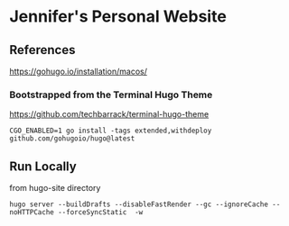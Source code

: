# Jennifer's Personal Website

## References

<https://gohugo.io/installation/macos/>

### Bootstrapped from the Terminal Hugo Theme

<https://github.com/techbarrack/terminal-hugo-theme>

`CGO_ENABLED=1 go install -tags extended,withdeploy github.com/gohugoio/hugo@latest`

## Run Locally

from hugo-site directory

`hugo server --buildDrafts --disableFastRender --gc --ignoreCache --noHTTPCache --forceSyncStatic  -w`
